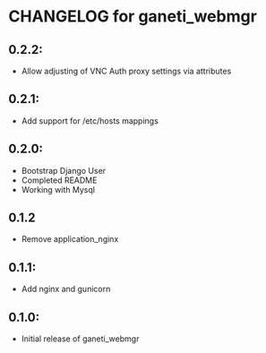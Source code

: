 # CHANGELOG for ganeti_webmgr

## 0.2.2:

* Allow adjusting of VNC Auth proxy settings via attributes

## 0.2.1:

* Add support for /etc/hosts mappings

## 0.2.0:

* Bootstrap Django User
* Completed README
* Working with Mysql

## 0.1.2

* Remove application_nginx

## 0.1.1:

* Add nginx and gunicorn

## 0.1.0:

* Initial release of ganeti_webmgr
